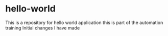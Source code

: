 # hello-world
This is a repository for hello world application
this is part of the automation training
Initial changes I have made
